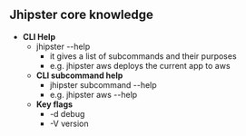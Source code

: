 ## Jhipster core knowledge

* **CLI Help**
    * jhipster --help
        * it gives a list of subcommands and their purposes
        * e.g. jhipster aws deploys the current app to aws
    * **CLI subcommand help**
        * jhipster subcommand --help
        * e.g. jhipster aws --help
    * **Key flags**
        * -d debug
        * -V version
   
    
